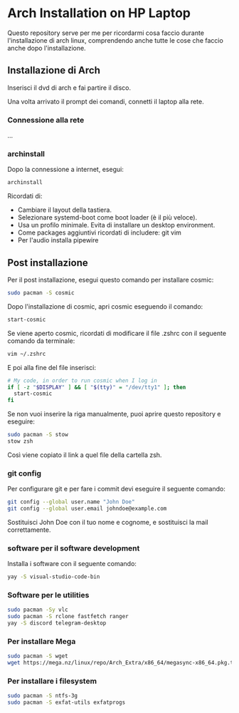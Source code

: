 # Arch Installation on HP Laptop

Questo repository serve per me per ricordarmi cosa faccio durante l'installazione di arch linux, comprendendo anche tutte le cose che faccio anche dopo l'installazione.

## Installazione di Arch

Inserisci il dvd di arch e fai partire il disco.

Una volta arrivato il prompt dei comandi, connetti il laptop alla rete.

### Connessione alla rete

...

### archinstall

Dopo la connessione a internet, esegui:

```sh
archinstall
```

Ricordati di:
- Cambiare il layout della tastiera.
- Selezionare systemd-boot come boot loader (è il più veloce).
- Usa un profilo minimale. Evita di installare un desktop environment.
- Come packages aggiuntivi ricordati di includere: git vim
- Per l'audio installa pipewire

## Post installazione

Per il post installazione, esegui questo comando per installare cosmic:

```sh
sudo pacman -S cosmic
```

Dopo l'installazione di cosmic, apri cosmic eseguendo il comando:

```sh
start-cosmic
```

Se viene aperto cosmic, ricordati di modificare il file .zshrc con il seguente comando da terminale:

```sh
vim ~/.zshrc
```

E poi alla fine del file inserisci:

```sh
# My code, in order to run cosmic when I log in
if [ -z "$DISPLAY" ] && [ "$(tty)" = "/dev/tty1" ]; then
  start-cosmic
fi
```

Se non vuoi inserire la riga manualmente, puoi aprire questo repository e eseguire:

```sh
sudo pacman -S stow
stow zsh
```

Così viene copiato il link a quel file della cartella zsh.

### git config

Per configurare git e per fare i commit devi eseguire il seguente comando:

```sh
git config --global user.name "John Doe"
git config --global user.email johndoe@example.com
```

Sostituisci John Doe con il tuo nome e cognome, e sostituisci la mail correttamente.

### software per il software development

Installa i software con il seguente comando:

```sh
yay -S visual-studio-code-bin
```

### Software per le utilities

```sh
sudo pacman -Sy vlc
sudo pacman -S rclone fastfetch ranger
yay -S discord telegram-desktop
```

### Per installare Mega

```sh
sudo pacman -S wget
wget https://mega.nz/linux/repo/Arch_Extra/x86_64/megasync-x86_64.pkg.tar.zst && sudo pacman -U "$PWD/megasync-x86_64.pkg.tar.zst"
```

### Per installare i filesystem

```sh
sudo pacman -S ntfs-3g
sudo pacman -S exfat-utils exfatprogs
```
